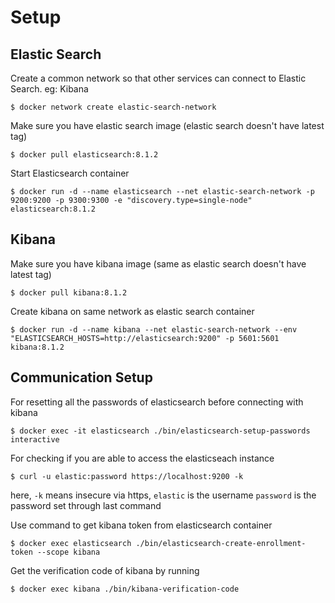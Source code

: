 # Setup

## Elastic Search

Create a common network so that other services can connect to Elastic Search. eg: Kibana
```shell
$ docker network create elastic-search-network
```

Make sure you have elastic search image (elastic search doesn't have latest tag)
```shell
$ docker pull elasticsearch:8.1.2
```

Start Elasticsearch container
```shell
$ docker run -d --name elasticsearch --net elastic-search-network -p 9200:9200 -p 9300:9300 -e "discovery.type=single-node" elasticsearch:8.1.2
```

## Kibana
Make sure you have kibana image (same as elastic search doesn't have latest tag)
```shell
$ docker pull kibana:8.1.2
```

Create kibana on same network as elastic search container
```shell
$ docker run -d --name kibana --net elastic-search-network --env "ELASTICSEARCH_HOSTS=http://elasticsearch:9200" -p 5601:5601 kibana:8.1.2 
```

## Communication Setup

For resetting all the passwords of elasticsearch before connecting with kibana
```shell
$ docker exec -it elasticsearch ./bin/elasticsearch-setup-passwords interactive
```

For checking if you are able to access the elasticseach instance
```shell
$ curl -u elastic:password https://localhost:9200 -k
```
here, `-k` means insecure via https, `elastic` is the username `password` is the password set through 
last command

Use command to get kibana token from elasticsearch container
```shell
$ docker exec elasticsearch ./bin/elasticsearch-create-enrollment-token --scope kibana
```

Get the verification code of kibana by running
```shell
$ docker exec kibana ./bin/kibana-verification-code
```



